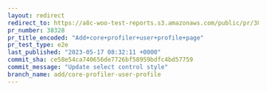 ```yaml
---
layout: redirect
redirect_to: https://a8c-woo-test-reports.s3.amazonaws.com/public/pr/38328/e2e/index.html
pr_number: 38328
pr_title_encoded: "Add+core+profiler+user+profile+page"
pr_test_type: e2e
last_published: "2023-05-17 08:32:11 +0000"
commit_sha: ce58e54ca740656de7726bf58959bdfc4bd57759
commit_message: "Update select control style"
branch_name: add/core-profiler-user-profile
---
```

